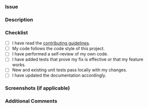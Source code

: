 ### Issue

<!-- Please link the GitHub issues related to this PR, if available -->

### Description

<!--
Please explain the changes you made here.

Help your reviewers by guiding them through your key changes,
implementation decisions etc.
You can even include snippets of output or screenshots.

A good, clear description == a faster review :)
-->

### Checklist

- [ ] I have read the [contributing guidelines](https://github.com/httpdss/structkit/blob/main/README.md#contributing).
- [ ] My code follows the code style of this project.
- [ ] I have performed a self-review of my own code.
- [ ] I have added tests that prove my fix is effective or that my feature works.
- [ ] New and existing unit tests pass locally with my changes.
- [ ] I have updated the documentation accordingly.

### Screenshots (if applicable)
<!-- Add screenshots to illustrate the changes made in the pull request -->

### Additional Comments
<!-- Add any other context or comments about the pull request here -->
